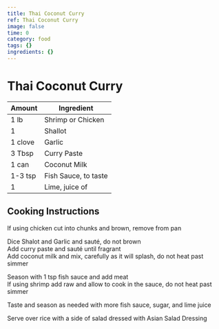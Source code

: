```yaml
---
title: Thai Coconut Curry
ref: Thai Coconut Curry
image: false
time: 0
category: food
tags: {}
ingredients: {}
---
```

# Thai Coconut Curry  
  
|Amount|Ingredient|  
|----|----|  
1 lb | Shrimp or Chicken  
1 | Shallot  
1 clove | Garlic  
3 Tbsp | Curry Paste  
1 can | Coconut Milk  
1-3 tsp | Fish Sauce, to taste  
1 | Lime, juice of  
  
## Cooking Instructions  
If using chicken cut into chunks and brown, remove from pan  
  
Dice Shalot and Garlic and sauté, do not brown  
Add curry paste and sauté until fragrant  
Add coconut milk and mix, carefully as it will splash, do not heat past simmer  
  
Season with 1 tsp fish sauce and add meat  
If using shrimp add raw and allow to cook in the sauce, do not heat past simmer  
  
Taste and season as needed with more fish sauce, sugar, and lime juice  
  
Serve over rice with a side of salad dressed with Asian Salad Dressing  
